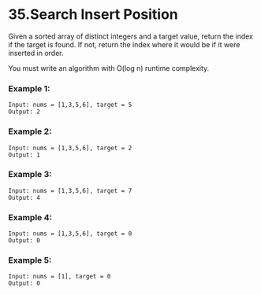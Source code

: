 # 35.Search Insert Position
Given a sorted array of distinct integers and a target value, return the index if the target is found. If not, return the index where it would be if it were inserted in order.

You must write an algorithm with O(log n) runtime complexity.

### Example 1:
``` 
Input: nums = [1,3,5,6], target = 5
Output: 2
```
### Example 2:
``` 
Input: nums = [1,3,5,6], target = 2
Output: 1
```
### Example 3:
``` 
Input: nums = [1,3,5,6], target = 7
Output: 4
```
### Example 4:
``` 
Input: nums = [1,3,5,6], target = 0
Output: 0
```
### Example 5:
``` 
Input: nums = [1], target = 0
Output: 0
```